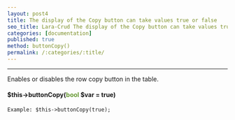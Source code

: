 ```yaml
---
layout: post4
title: The display of the Copy button can take values true or false
seo_title: Lara-Crud The display of the Copy button can take values true or false buttonCopy()
categories: [documentation]
published: true
method: buttonCopy()
permalink: /:categories/:title/
---
```


---

Enables or disables the row copy button in the table.

#### $this->buttonCopy(<span style="color: #693">bool</span> $var = true)


`
Example:
$this->buttonCopy(true);
`


